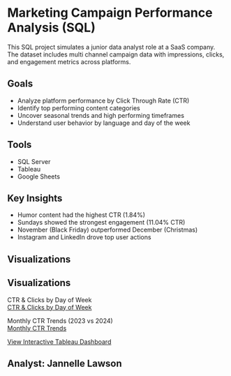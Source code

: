 # Marketing Campaign Performance Analysis (SQL)

This SQL project simulates a junior data analyst role at a SaaS company. The dataset includes multi channel campaign data with impressions, clicks, and engagement metrics across platforms.

## Goals
- Analyze platform performance by Click Through Rate (CTR)
- Identify top performing content categories
- Uncover seasonal trends and high performing timeframes
- Understand user behavior by language and day of the week

## Tools
- SQL Server
- Tableau
- Google Sheets 

## Key Insights
- Humor content had the highest CTR (1.84%)
- Sundays showed the strongest engagement (11.04% CTR)
- November (Black Friday) outperformed December (Christmas)
- Instagram and LinkedIn drove top user actions
## Visualizations
## Visualizations  

CTR & Clicks by Day of Week  
[CTR & Clicks by Day of Week ](https://drive.google.com/file/d/1UFeqbLyDvsXpet_pbyCbLEnm6pXVIdRu/view?usp=sharing)

Monthly CTR Trends (2023 vs 2024)  
[Monthly CTR Trends](https://drive.google.com/file/d/1EDAeiQ7qs4ZPx5M-jkumm98kr8Dhy61m/view?usp=sharing) 

[View Interactive Tableau Dashboard](https://public.tableau.com/views/MarketingCampaignPerformanceAnalysis_17581590011780/Dashboard1?:language=en-US&publish=yes&:sid=&:redirect=auth&:display_count=n&:origin=viz_share_link)

## Analyst: Jannelle Lawson
